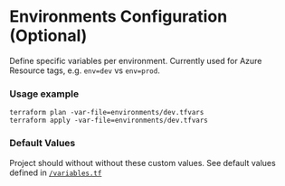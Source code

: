 # Environments Configuration (Optional)

Define specific variables per environment. Currently used for Azure Resource tags, e.g. `env=dev` vs `env=prod`.

### Usage example

```
terraform plan -var-file=environments/dev.tfvars
terraform apply -var-file=environments/dev.tfvars
```

### Default Values

Project should without without these custom values. See default values defined in [`/variables.tf`](./../variables.tf)